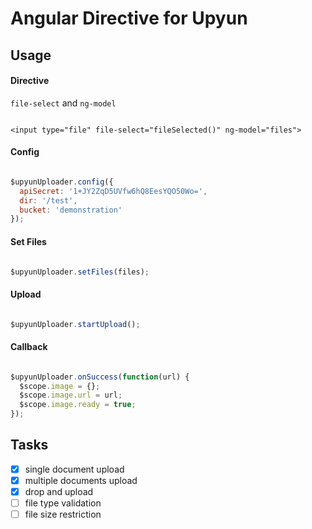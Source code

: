 Angular Directive for Upyun
===========================

## Usage

#### Directive

`file-select` and `ng-model`

```

<input type="file" file-select="fileSelected()" ng-model="files">

```

#### Config

```js

$upyunUploader.config({
  apiSecret: '1+JY2ZqD5UVfw6hQ8EesYQO50Wo=',
  dir: '/test',
  bucket: 'demonstration'
});

```

#### Set Files

```js

$upyunUploader.setFiles(files);


```

#### Upload

```js

$upyunUploader.startUpload();


```

#### Callback

```js

$upyunUploader.onSuccess(function(url) {
  $scope.image = {};
  $scope.image.url = url;
  $scope.image.ready = true;
});

```

## Tasks

- [x] single document upload
- [x] multiple documents upload
- [x] drop and upload
- [ ] file type validation
- [ ] file size restriction